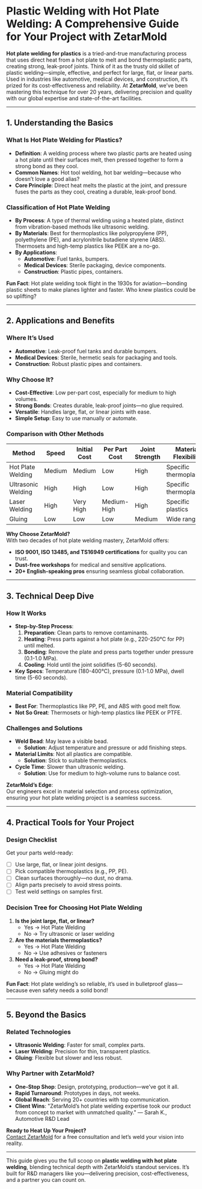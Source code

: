 # Plastic Welding with Hot Plate Welding: A Comprehensive Guide for Your Project with ZetarMold

**Hot plate welding for plastics** is a tried-and-true manufacturing process that uses direct heat from a hot plate to melt and bond thermoplastic parts, creating strong, leak-proof joints. Think of it as the trusty old skillet of plastic welding—simple, effective, and perfect for large, flat, or linear parts. Used in industries like automotive, medical devices, and construction, it’s prized for its cost-effectiveness and reliability. At **ZetarMold**, we’ve been mastering this technique for over 20 years, delivering precision and quality with our global expertise and state-of-the-art facilities.

---

## 1. Understanding the Basics

### What Is Hot Plate Welding for Plastics?

- **Definition**: A welding process where two plastic parts are heated using a hot plate until their surfaces melt, then pressed together to form a strong bond as they cool.
- **Common Names**: Hot tool welding, hot bar welding—because who doesn’t love a good alias?
- **Core Principle**: Direct heat melts the plastic at the joint, and pressure fuses the parts as they cool, creating a durable, leak-proof bond.

### Classification of Hot Plate Welding

- **By Process**: A type of thermal welding using a heated plate, distinct from vibration-based methods like ultrasonic welding.
- **By Materials**: Best for thermoplastics like polypropylene (PP), polyethylene (PE), and acrylonitrile butadiene styrene (ABS). Thermosets and high-temp plastics like PEEK are a no-go.
- **By Applications**:
  - **Automotive**: Fuel tanks, bumpers.
  - **Medical Devices**: Sterile packaging, device components.
  - **Construction**: Plastic pipes, containers.

**Fun Fact**: Hot plate welding took flight in the 1930s for aviation—bonding plastic sheets to make planes lighter and faster. Who knew plastics could be so uplifting?

---

## 2. Applications and Benefits

### Where It’s Used

- **Automotive**: Leak-proof fuel tanks and durable bumpers.
- **Medical Devices**: Sterile, hermetic seals for packaging and tools.
- **Construction**: Robust plastic pipes and containers.

### Why Choose It?

- **Cost-Effective**: Low per-part cost, especially for medium to high volumes.
- **Strong Bonds**: Creates durable, leak-proof joints—no glue required.
- **Versatile**: Handles large, flat, or linear joints with ease.
- **Simple Setup**: Easy to use manually or automate.

### Comparison with Other Methods

| Method             | Speed  | Initial Cost | Per Part Cost | Joint Strength | Material Flexibility    |
| ------------------ | ------ | ------------ | ------------- | -------------- | ----------------------- |
| Hot Plate Welding  | Medium | Medium       | Low           | High           | Specific thermoplastics |
| Ultrasonic Welding | High   | High         | Low           | High           | Specific thermoplastics |
| Laser Welding      | High   | Very High    | Medium-High   | High           | Specific plastics       |
| Gluing             | Low    | Low          | Low           | Medium         | Wide range              |

**Why Choose ZetarMold?**  
With two decades of hot plate welding mastery, ZetarMold offers:

- **ISO 9001, ISO 13485, and TS16949 certifications** for quality you can trust.
- **Dust-free workshops** for medical and sensitive applications.
- **20+ English-speaking pros** ensuring seamless global collaboration.

---

## 3. Technical Deep Dive

### How It Works

- **Step-by-Step Process**:
  1. **Preparation**: Clean parts to remove contaminants.
  2. **Heating**: Press parts against a hot plate (e.g., 220-250°C for PP) until melted.
  3. **Bonding**: Remove the plate and press parts together under pressure (0.1-1.0 MPa).
  4. **Cooling**: Hold until the joint solidifies (5-60 seconds).
- **Key Specs**: Temperature (180-400°C), pressure (0.1-1.0 MPa), dwell time (5-60 seconds).

### Material Compatibility

- **Best For**: Thermoplastics like PP, PE, and ABS with good melt flow.
- **Not So Great**: Thermosets or high-temp plastics like PEEK or PTFE.

### Challenges and Solutions

- **Weld Bead**: May leave a visible bead.
  - **Solution**: Adjust temperature and pressure or add finishing steps.
- **Material Limits**: Not all plastics are compatible.
  - **Solution**: Stick to suitable thermoplastics.
- **Cycle Time**: Slower than ultrasonic welding.
  - **Solution**: Use for medium to high-volume runs to balance cost.

**ZetarMold’s Edge**:  
Our engineers excel in material selection and process optimization, ensuring your hot plate welding project is a seamless success.

---

## 4. Practical Tools for Your Project

### Design Checklist

Get your parts weld-ready:

- [ ] Use large, flat, or linear joint designs.
- [ ] Pick compatible thermoplastics (e.g., PP, PE).
- [ ] Clean surfaces thoroughly—no dust, no drama.
- [ ] Align parts precisely to avoid stress points.
- [ ] Test weld settings on samples first.

### Decision Tree for Choosing Hot Plate Welding

1. **Is the joint large, flat, or linear?**
   - Yes → Hot Plate Welding
   - No → Try ultrasonic or laser welding
2. **Are the materials thermoplastics?**
   - Yes → Hot Plate Welding
   - No → Use adhesives or fasteners
3. **Need a leak-proof, strong bond?**
   - Yes → Hot Plate Welding
   - No → Gluing might do

**Fun Fact**: Hot plate welding’s so reliable, it’s used in bulletproof glass—because even safety needs a solid bond!

---

## 5. Beyond the Basics

### Related Technologies

- **Ultrasonic Welding**: Faster for small, complex parts.
- **Laser Welding**: Precision for thin, transparent plastics.
- **Gluing**: Flexible but slower and less robust.

### Why Partner with ZetarMold?

- **One-Stop Shop**: Design, prototyping, production—we’ve got it all.
- **Rapid Turnaround**: Prototypes in days, not weeks.
- **Global Reach**: Serving 20+ countries with top communication.
- **Client Wins**: "ZetarMold’s hot plate welding expertise took our product from concept to market with unmatched quality." — Sarah K., Automotive R&D Lead

**Ready to Heat Up Your Project?**  
[Contact ZetarMold](#) for a free consultation and let’s weld your vision into reality.

---

This guide gives you the full scoop on **plastic welding with hot plate welding**, blending technical depth with ZetarMold’s standout services. It’s built for R&D managers like you—delivering precision, cost-effectiveness, and a partner you can count on.
